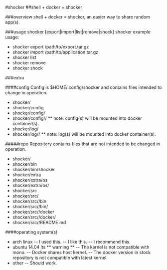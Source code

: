 #shocker
##shell + docker = shocker

###overview
shell + docker = shocker, an easier way to share random app(s).

###usage
shocker [export|import|list|remove|shock] <application> <task>
shocker example usage:
- shocker export <application> /path/to/export.tar.gz
- shocker import /path/to/application.tar.gz
- shocker list
- shocker remove <application>
- shocker shock  <application> <task>

###extra

####config
Config is $HOME/.config/shocker and contains files intended to change in operation.
- shocker/
- shocker/config
- shocker/config/<application>
- shocker/config/<application>/<config>
** note: config(s) will be mounted into docker container(s).
- shocker/log/<application>
- shocker/log/<application>/<log>
** note: log(s) will be mounted into docker container(s).


#####repo
Repository contains files that are not intended to be changed in operation.
- shocker/
- shocker/bin
- shocker/bin/shocker
- shocker/extra
- shocker/extra/os
- shocker/extra/os/<build-script>
- shocker/src
- shocker/src/<application>
- shocker/src/<application>/bin
- shocker/src/<application>/bin/<function>
- shocker/src/<application>/docker
- shocker/src/<application>/docker/<docker-resources>
- shocker/src/<application>/README.md


####operating system(s)
- arch linux
-- I used this.
-- I like this.
-- I recommend this.
- ubuntu 14.04 lts ** warning **
-- The kernel is not compatible with mono.
-- Docker shares host kernel.
-- The docker version in stock repository is not compatible with latest kernel.
- other
-- Should work.
